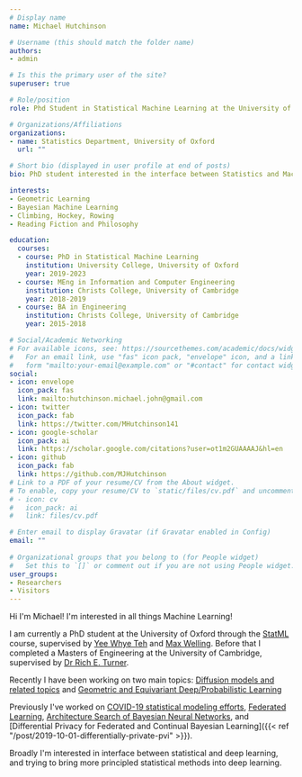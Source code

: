 ```yaml
---
# Display name
name: Michael Hutchinson

# Username (this should match the folder name)
authors:
- admin

# Is this the primary user of the site?
superuser: true

# Role/position
role: Phd Student in Statistical Machine Learning at the University of Oxford

# Organizations/Affiliations
organizations:
- name: Statistics Department, University of Oxford
  url: ""

# Short bio (displayed in user profile at end of posts)
bio: PhD student interested in the interface between Statistics and Machine Learning, in particular Geometric learning, and well calibrated uncertainties.

interests:
- Geometric Learning
- Bayesian Machine Learning
- Climbing, Hockey, Rowing
- Reading Fiction and Philosophy

education:
  courses:
  - course: PhD in Statistical Machine Learning
    institution: University College, University of Oxford
    year: 2019-2023
  - course: MEng in Information and Computer Engineering
    institution: Christs College, University of Cambridge
    year: 2018-2019
  - course: BA in Engineering
    institution: Christs College, University of Cambridge
    year: 2015-2018

# Social/Academic Networking
# For available icons, see: https://sourcethemes.com/academic/docs/widgets/#icons
#   For an email link, use "fas" icon pack, "envelope" icon, and a link in the
#   form "mailto:your-email@example.com" or "#contact" for contact widget.
social:
- icon: envelope
  icon_pack: fas
  link: mailto:hutchinson.michael.john@gmail.com
- icon: twitter
  icon_pack: fab
  link: https://twitter.com/MHutchinson141
- icon: google-scholar
  icon_pack: ai
  link: https://scholar.google.com/citations?user=ot1m2GUAAAAJ&hl=en
- icon: github
  icon_pack: fab
  link: https://github.com/MJHutchinson
# Link to a PDF of your resume/CV from the About widget.
# To enable, copy your resume/CV to `static/files/cv.pdf` and uncomment the lines below.  
# - icon: cv
#   icon_pack: ai
#   link: files/cv.pdf

# Enter email to display Gravatar (if Gravatar enabled in Config)
email: ""
  
# Organizational groups that you belong to (for People widget)
#   Set this to `[]` or comment out if you are not using People widget.  
user_groups:
- Researchers
- Visitors
---
```


Hi I'm Michael! I'm interested in all things Machine Learning!

I am currently a PhD student at the University of Oxford through the [StatML](https://statml.io/) course, supervised by [Yee Whye Teh](http://www.stats.ox.ac.uk/~teh/) and [Max Welling](https://staff.fnwi.uva.nl/m.welling/). Before that I completed a Masters of Engineering at the University of Cambridge, supervised by [Dr Rich E. Turner](http://cbl.eng.cam.ac.uk/Public/Turner/Turner).

Recently I have been working on two main topics: [Diffusion models and related topics](#publications) and  [Geometric and Equivariant Deep/Probabilistic Learning](#publications)

Previously I've worked on [COVID-19 statistical modeling efforts](publication/teh-2021-efficient), [Federated Learning](publication/hutchinson-2021-federated), [Architecture Search of Bayesian Neural Networks](https://github.com/MJHutchinson/Masters-Thesis/raw/master/Final%20report%20v2.pdf), and [Differential Privacy for Federated and Continual Bayesian Learning]({{< ref "/post/2019-10-01-differentially-private-pvi" >}}).

Broadly I'm interested in interface between statistical and deep learning, and trying to bring more principled statistical methods into deep learning.

